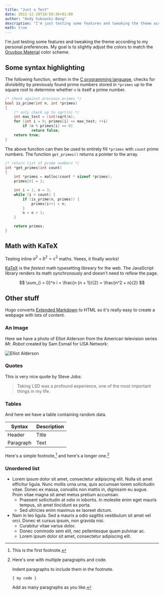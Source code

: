 ```yaml
---
title: "Just a Test"
date: 2022-12-28T18:59:36+01:00
author: "Andy Sukowski-Bang"
description: "I'm just testing some features and tweaking the theme according to my personal preferences. My goal is to slightly adjust the colors to match the Gruvbox Material color scheme."
math: true
---
```


I'm just testing some features and tweaking the theme according to my personal
preferences. My goal is to slightly adjust the colors to match the [Gruvbox
Material][2] color scheme.

## Some syntax highlighting

The following function, written in the [C programming language][1], checks for
divisibility by previously found prime numbers stored in `*primes` up to the
square root to determine whether `n` is itself a prime number.

```c 
/* check against previous primes */
bool is_prime(int n, int *primes)
{
	/* only check up to sqrt(n) */
	int max_test = (int)sqrt(n);
	for (int i = 0; primes[i] <= max_test; ++i)
		if (n % primes[i] == 0)
			return false;
	return true;
}
```

The above function can then be used to entirely fill `*primes` with `count`
prime numbers. The function `get_primes()` returns a pointer to the array.

```c
/* return list of prime numbers */
int *get_primes(int count)
{
	int *primes = malloc(count * sizeof *primes);
	primes[0] = 2;

	int i = 1, n = 3;
	while (i < count) {
		if (is_prime(n, primes)) {
			primes[i++] = n;
		}
		n = n + 1;
	}

	return primes;
}
```

## Math with KaTeX

Testing inline $a^2 + b^2 = c^2$ maths. Yeees, it finally works!

[KaTeX](katex.org) is the _fastest_ math typesetting libreary for the web. The JavaScript library renders its math synchronously and doesn't need to reflow the page.

$$ \sum_{i = 0}^n i = \frac{n (n + 1)}{2} = \frac{n^2 + n}{2} $$

## Other stuff

Hugo converts [Extended Markdown][1] to HTML so it's really easy
to create a webpage with lots of content.

### An Image

Here we have a photo of Elliot Alderson from the American
television series _Mr. Robot_ created by Sam Esmail for USA
Network:

![Elliot Alderson](/img/elliot.webp)

### Quotes
This is very nice quote by Steve Jobs:

> Taking LSD was a profound experience, one of the most
> important things in my life.

### Tables

And here we have a table containing random data.

| Syntax      | Description |
| ----------- | ----------- |
| Header      | Title       |
| Paragraph   | Text        |

Here's a simple footnote,[^1] and here's a longer one.[^bignote]

### Unordered list
* Lorem ipsum dolor sit amet, consectetur adipiscing elit. Nulla
  sit amet efficitur ligula. Nunc mollis urna urna, quis
  accumsan lorem sollicitudin vitae. Donec ex massa, convallis
  non mattis in, dignissim eu augue. Proin vitae magna sit amet
  metus pretium accumsan.
  * Praesent sollicitudin at odio in lobortis. In molestie enim
    eget mauris tempus, sit amet tincidunt ex porta.
  * Sed ultricies enim maximus ex laoreet dictum.
* Nam in leo ligula. Sed a mauris a odio sagittis vestibulum sit
  amet vel orci. Donec et cursus ipsum, non gravida nisi.
  * Curabitur vitae varius dolor.
  * Donec commodo sem elit, nec pellentesque quam pulvinar ac.
  * Lorem ipsum dolor sit amet, consectetur adipiscing elit. 

[^1]: This is the first footnote.

[^bignote]: Here's one with multiple paragraphs and code.

    Indent paragraphs to include them in the footnote.

    `{ my code }`

    Add as many paragraphs as you like.

[2]: https://github.com/sainnhe/gruvbox-material
[1]: https://en.wikipedia.org/wiki/C_(programming_language)
[3]: https://www.markdownguide.org/extended-syntax/
